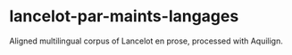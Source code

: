 # lancelot-par-maints-langages
Aligned multilingual corpus of Lancelot en prose, processed with Aquilign.
